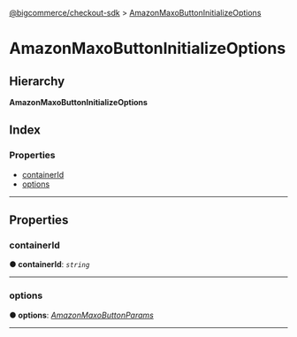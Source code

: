 [@bigcommerce/checkout-sdk](../README.md) > [AmazonMaxoButtonInitializeOptions](../interfaces/amazonmaxobuttoninitializeoptions.md)

# AmazonMaxoButtonInitializeOptions

## Hierarchy

**AmazonMaxoButtonInitializeOptions**

## Index

### Properties

* [containerId](amazonmaxobuttoninitializeoptions.md#containerid)
* [options](amazonmaxobuttoninitializeoptions.md#options)

---

## Properties

<a id="containerid"></a>

###  containerId

**● containerId**: *`string`*

___
<a id="options"></a>

###  options

**● options**: *[AmazonMaxoButtonParams](amazonmaxobuttonparams.md)*

___

